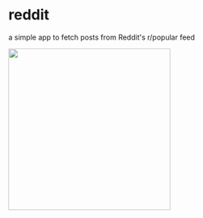 # reddit 
a simple app to fetch posts from Reddit's r/popular feed
<div>
  <a href="url"><img src="https://i.ibb.co/gJ25btZ/smartmockups-k6ks0f1a.png" align="center" height="320" width="auto" ></a>
</div>

